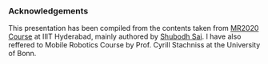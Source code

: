 ### Acknowledgements

This presentation has been compiled from the contents taken from [MR2020 Course](https://saishubodh.notion.site/Mobile-Robotics-2020-Students-Page-0b65a9c20edd4081978f4ffad917febb) at IIIT Hyderabad, mainly authored by [Shubodh Sai](https://shubodh.github.io/). I have also reffered to Mobile Robotics Course by Prof. Cyrill Stachniss at the University of Bonn.


